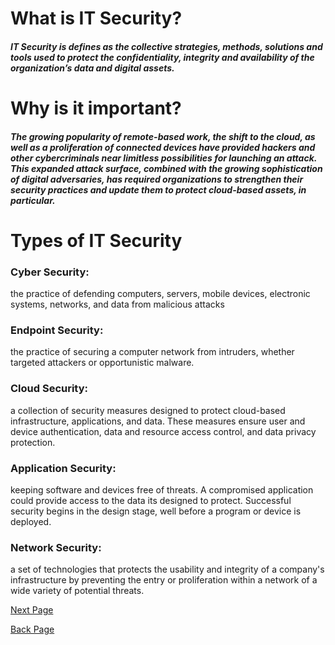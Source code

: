 # What is IT Security?
##### IT Security is defines as the collective strategies, methods, solutions and tools used to protect the confidentiality, integrity and availability of the organization’s data and digital assets.
# Why is it important?
##### The growing popularity of remote-based work, the shift to the cloud, as well as a proliferation of connected devices have provided hackers and other cybercriminals near limitless possibilities for launching an attack. This expanded attack surface, combined with the growing sophistication of digital adversaries, has required organizations to strengthen their security practices and update them to protect cloud-based assets, in particular.
# Types of IT Security
### Cyber Security: 
the practice of defending computers, servers, mobile devices, electronic systems, networks, and data from malicious attacks
### Endpoint Security:
the practice of securing a computer network from intruders, whether targeted attackers or opportunistic malware.
### Cloud Security:
a collection of security measures designed to protect cloud-based infrastructure, applications, and data. These measures ensure user and device authentication, data and resource access control, and data privacy protection.
### Application Security:
keeping software and devices free of threats. A compromised application could provide access to the data its designed to protect. Successful security begins in the design stage, well before a program or device is deployed.
### Network Security:
a set of technologies that protects the usability and integrity of a company's infrastructure by preventing the entry or proliferation within a network of a wide variety of potential threats.

[Next Page](SmartDevices.md)

[Back Page](README.md)
